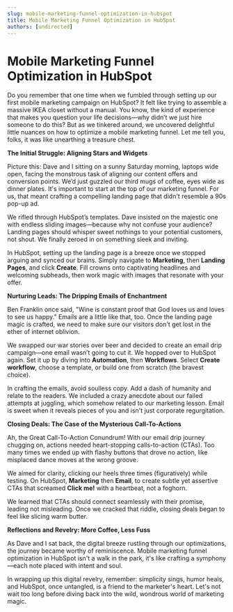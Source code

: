 ```yaml
---
slug: mobile-marketing-funnel-optimization-in-hubspot
title: Mobile Marketing Funnel Optimization in HubSpot
authors: [undirected]
---
```


# Mobile Marketing Funnel Optimization in HubSpot

Do you remember that one time when we fumbled through setting up our first mobile marketing campaign on HubSpot? It felt like trying to assemble a massive IKEA closet without a manual. You know, the kind of experience that makes you question your life decisions—why didn’t we just hire someone to do this? But as we tinkered around, we uncovered delightful little nuances on how to optimize a mobile marketing funnel. Let me tell you, folks, it was like unearthing a treasure chest.

**The Initial Struggle: Aligning Stars and Widgets**

Picture this: Dave and I sitting on a sunny Saturday morning, laptops wide open, facing the monstrous task of aligning our content offers and conversion points. We’d just guzzled our third mugs of coffee, eyes wide as dinner plates. It's important to start at the top of our marketing funnel. For us, that meant crafting a compelling landing page that didn't resemble a 90s pop-up ad. 

We rifled through HubSpot’s templates. Dave insisted on the majestic one with endless sliding images—because why not confuse your audience? Landing pages should whisper sweet nothings to your potential customers, not shout. We finally zeroed in on something sleek and inviting.

In HubSpot, setting up the landing page is a breeze once we stopped arguing and synced our brains. Simply navigate to **Marketing**, then **Landing Pages**, and click **Create**. Fill crowns onto captivating headlines and welcoming subheads, then work magic with images that resonate with your offer.

**Nurturing Leads: The Dripping Emails of Enchantment**

Ben Franklin once said, "Wine is constant proof that God loves us and loves to see us happy." Emails are a little like that, too. Once the landing page magic is crafted, we need to make sure our visitors don't get lost in the ether of internet oblivion. 

We swapped our war stories over beer and decided to create an email drip campaign—one email wasn’t going to cut it. We hopped over to HubSpot again. Set it up by diving into **Automation**, then **Workflows**. Select **Create workflow**, choose a template, or build one from scratch (the bravest choice). 

In crafting the emails, avoid soulless copy. Add a dash of humanity and relate to the readers. We included a crazy anecdote about our failed attempts at juggling, which somehow related to our marketing lesson. Email is sweet when it reveals pieces of you and isn't just corporate regurgitation.

**Closing Deals: The Case of the Mysterious Call-To-Actions**

Ah, the Great Call-To-Action Conundrum! With our email drip journey chugging on, actions needed heart-stopping calls-to-action (CTAs). Too many times we ended up with flashy buttons that drove no action, like misplaced dance moves at the wrong groove.

We aimed for clarity, clicking our heels three times (figuratively) while testing. On HubSpot, **Marketing** then **Email**, to create subtle yet assertive CTAs that screamed **Click me!** with a heartbeat, not a foghorn.

We learned that CTAs should connect seamlessly with their promise, leading not misleading. Once we cracked that riddle, closing deals began to feel like slicing warm butter.

**Reflections and Revelry: More Coffee, Less Fuss**

As Dave and I sat back, the digital breeze rustling through our optimizations, the journey became worthy of reminiscence. Mobile marketing funnel optimization in HubSpot isn't a walk in the park, it's like crafting a symphony—each note placed with intent and soul.

In wrapping up this digital revelry, remember: simplicity sings, humor heals, and HubSpot, once untangled, is a friend to the marketer's heart. Let's not wait too long before diving back into the wild, wondrous world of marketing magic.